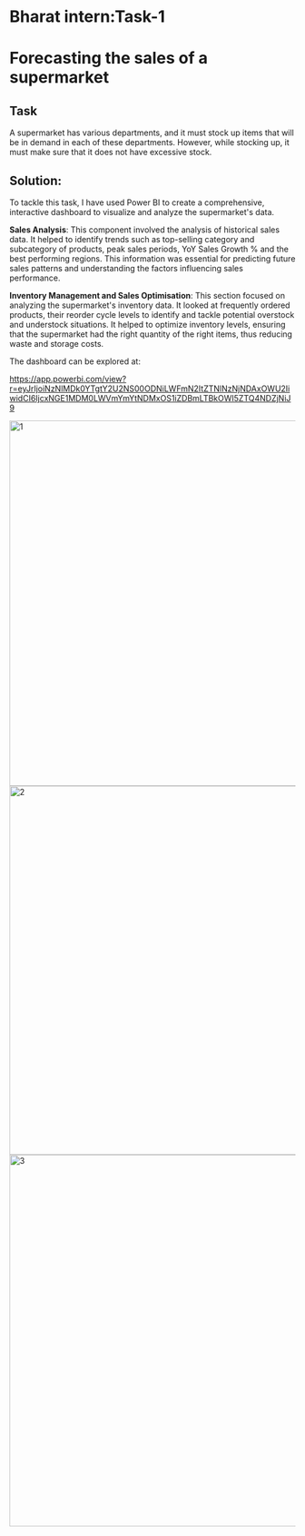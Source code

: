 # Bharat intern:Task-1
# Forecasting the sales of a supermarket

## Task
A supermarket has various departments, and it must
stock up items that will be in demand in
each of these departments. However, while
stocking up, it must make sure that it does
not have excessive stock. 

## Solution:

To tackle this task, I have used Power BI to create a comprehensive, interactive dashboard to visualize and analyze the supermarket's data.

**Sales Analysis**: This component involved the analysis of historical sales data. It helped to identify trends such as top-selling category and subcategory of products, peak sales periods, YoY Sales Growth % and the best performing regions. This information was essential for predicting future sales patterns and understanding the factors influencing sales performance.

**Inventory Management and Sales Optimisation**: This section focused on analyzing the supermarket's inventory data. It looked at frequently ordered products, their reorder cycle levels to identify and tackle potential overstock and understock situations. It helped to optimize inventory levels, ensuring that the supermarket had the right quantity of the right items, thus reducing waste and storage costs.

The dashboard can be explored at:

https://app.powerbi.com/view?r=eyJrIjoiNzNlMDk0YTgtY2U2NS00ODNiLWFmN2ItZTNlNzNjNDAxOWU2IiwidCI6IjcxNGE1MDM0LWVmYmYtNDMxOS1iZDBmLTBkOWI5ZTQ4NDZjNiJ9

<img width="644" alt="1" src="https://github.com/ShreetamaDasgupta25/Bharat_Intern_Forecasting_the_sales_of_a_supermarket/assets/126397614/ab0d3fbc-ed7b-4260-adb4-b63642030983">


<img width="650" alt="2" src="https://github.com/ShreetamaDasgupta25/Bharat_Intern_Forecasting_the_sales_of_a_supermarket/assets/126397614/605db6ea-0673-44cb-84e2-0f68e0f4a6b4">


<img width="655" alt="3" src="https://github.com/ShreetamaDasgupta25/Bharat_Intern_Forecasting_the_sales_of_a_supermarket/assets/126397614/a1959a44-f315-4e2d-bacf-d9a9c45a605c">


